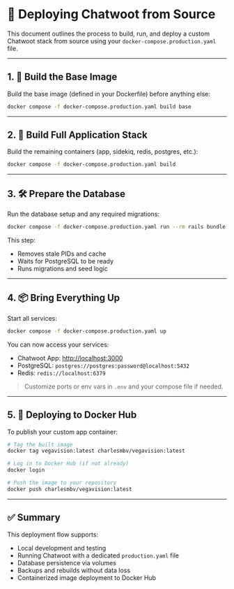 # 🚀 Deploying Chatwoot from Source

This document outlines the process to build, run, and deploy a custom Chatwoot stack from source using your `docker-compose.production.yaml` file.

---

## 1. 🧱 Build the Base Image

Build the base image (defined in your Dockerfile) before anything else:

```bash
docker compose -f docker-compose.production.yaml build base
````

---

## 2. 🐳 Build Full Application Stack

Build the remaining containers (app, sidekiq, redis, postgres, etc.):

```bash
docker compose -f docker-compose.production.yaml build
```

---

## 3. 🛠 Prepare the Database

Run the database setup and any required migrations:

```bash
docker compose -f docker-compose.production.yaml run --rm rails bundle exec rails db:chatwoot_prepare
```

This step:

* Removes stale PIDs and cache
* Waits for PostgreSQL to be ready
* Runs migrations and seed logic

---

## 4. 📦 Bring Everything Up

Start all services:

```bash
docker compose -f docker-compose.production.yaml up
```

You can now access your services:

* Chatwoot App: [http://localhost:3000](http://localhost:3000)
* PostgreSQL: `postgres://postgres:password@localhost:5432`
* Redis: `redis://localhost:6379`

> Customize ports or env vars in `.env` and your compose file if needed.

---

## 5. 🚢 Deploying to Docker Hub

To publish your custom app container:

```bash
# Tag the built image
docker tag vegavision:latest charlesmbv/vegavision:latest

# Log in to Docker Hub (if not already)
docker login

# Push the image to your repository
docker push charlesmbv/vegavision:latest
```

---

## ✅ Summary

This deployment flow supports:

* Local development and testing
* Running Chatwoot with a dedicated `production.yaml` file
* Database persistence via volumes
* Backups and rebuilds without data loss
* Containerized image deployment to Docker Hub

